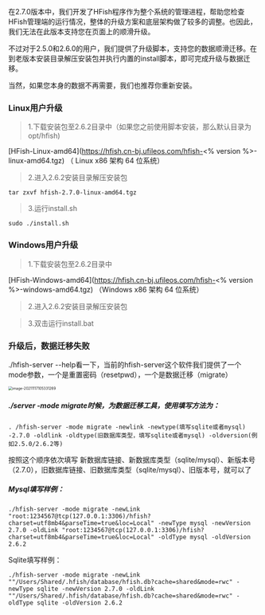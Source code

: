 

在2.7.0版本中，我们开发了HFish程序作为整个系统的管理进程，帮助您检查HFish管理端的运行情况，整体的升级方案和底层架构做了较多的调整。也因此，我们无法在此版本支持您在页面上的顺滑升级。

不过对于2.5.0和2.6.0的用户，我们提供了升级脚本，支持您的数据顺滑迁移。在到老版本安装目录解压安装包并执行内置的install脚本，即可完成升级与数据迁移。

当然，如果您本身的数据不再需要，我们也推荐你重新安装。

### Linux用户升级

> 1.下载安装包至2.6.2目录中（如果您之前使用脚本安装，那么默认目录为opt/hfish)

[HFish-Linux-amd64](https://hfish.cn-bj.ufileos.com/hfish-<% version %>-linux-amd64.tgz) （ Linux x86 架构 64 位系统）

> 2.进入2.6.2安装目录解压安装包

```
tar zxvf hfish-2.7.0-linux-amd64.tgz
```



> 3.运行install.sh

```
sudo ./install.sh
```



### Windows用户升级

> 1.下载安装包至2.6.2目录中

[HFish-Windows-amd64](https://hfish.cn-bj.ufileos.com/hfish-<% version %>-windows-amd64.tgz) （Windows x86 架构 64 位系统）

> 2.进入2.6.2安装目录解压安装包



> 3.双击运行install.bat





### 升级后，数据迁移失败

./hfish-server --help看一下，当前的hfish-server这个软件我们提供了一个mode参数，一个是重置密码（resetpwd），一个是数据迁移（migrate）

<img src="http://img.threatbook.cn/hfish/image-20211117105331269.png" alt="image-20211117105331269" style="zoom:50%;" />

##### ./server -mode migrate时候，为数据迁移工具，使用填写方法为：

```
. /hfish-server -mode migrate -newlink -newtype(填写sqlite或者mysql) -2.7.0 -oldlink -oldtype(旧数据库类型，填写sqlite或者mysql) -oldversion(例如2.5.0/2.6.2等)
```

 按照这个顺序依次填写 新数据库链接、新数据库类型（sqlite/mysql）、新版本号（2.7.0），旧数据库链接、旧数据库类型（sqlite/mysql）、旧版本号，就可以了

##### Mysql填写样例：

```shell
./hfish-server -mode migrate -newLink "root:1234567@tcp(127.0.0.1:3306)/hfish?charset=utf8mb4&parseTime=true&loc=Local" -newType mysql -newVersion 2.7.0 -oldLink "root:1234567@tcp(127.0.0.1:3306)/hfish?charset=utf8mb4&parseTime=true&loc=Local" -oldType mysql -oldVersion 2.6.2
```

Sqlite填写样例：

```shell
./hfish-server -mode migrate -newLink ""/Users/Shared/.hfish/database/hfish.db?cache=shared&mode=rwc" -newType sqlite -newVersion 2.7.0 -oldLink ""/Users/Shared/.hfish/database/hfish.db?cache=shared&mode=rwc" -oldType sqlite -oldVersion 2.6.2
```

